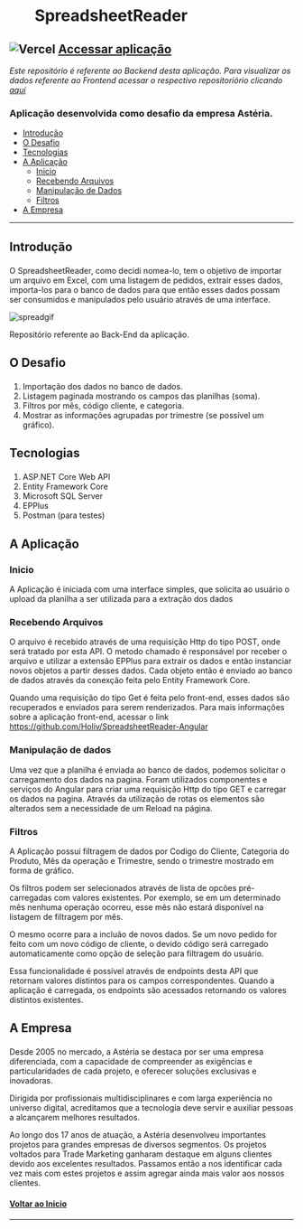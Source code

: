 # <img id='start' width='38px' href='https://spreadsheet-reader.vercel.app/assets/img/logoiconwbg.png'> SpreadsheetReader 

## ![Vercel](https://vercelbadge.vercel.app/api/holiv/SpreadsheetReader-Angular) [Accessar aplicação](https://spreadsheet-reader.vercel.app/)

<i>Este repositório é referente ao Backend desta aplicação. Para visualizar os dados referente ao Frontend acessar o respectivo repositoriório clicando [aqui](https://github.com/Holiv/SpreadsheetReader-Angular)</i>

### Aplicação desenvolvida como desafio da empresa Astéria.

- <a href="#intro">Introdução</a>
- <a href="#desafio">O Desafio</a>
- <a href="#tech">Tecnologias</a>
- <a href="#apli">A Aplicação</a>
  - <a href="#inicio">Inicio</a>
  - <a href="#rec">Recebendo Arquivos</a>
  - <a href="#manip">Manipulação de Dados</a>
  - <a href='#filtro'>Filtros</a>
- <a href="#emp">A Empresa</a>

---
## <p id="#intro">Introdução</p>

O SpreadsheetReader, como decidi nomea-lo, tem o objetivo de importar um arquivo em Excel, com uma listagem de pedidos, extrair esses dados, importa-los para o banco de dados para que então esses dados possam ser consumidos e manipulados pelo usuário através de uma interface.

![spreadgif](https://user-images.githubusercontent.com/97141987/218546270-14577d20-4550-46dc-92cf-4a943c90714e.gif)

Repositório referente ao Back-End da aplicação.

## <p id="#desafio">O Desafio</p>

1. Importação dos dados no banco de dados.
2. Listagem paginada mostrando os campos das planilhas (soma).
3. Filtros por mês, código cliente, e categoria.
4. Mostrar as informações agrupadas por trimestre (se possível um gráfico).
## <p id="#tech">Tecnologias</p>
1. ASP.NET Core Web API
2. Entity Framework Core
3. Microsoft SQL Server
4. EPPlus
5. Postman (para testes)

## <p id="#apli">A Aplicação</p>
### <p id="#inicio">Inicio</p>
A Aplicação é iniciada com uma interface simples, que solicita ao usuário o upload da planilha a ser utilizada para a extração dos dados

### <p id="#rec">Recebendo Arquivos</p>
O arquivo é recebido através de uma requisição Http do tipo POST, onde será tratado por esta API.
O metodo chamado é responsável por receber o arquivo e utilizar a extensão EPPlus para extrair os dados e então instanciar novos objetos a partir desses dados. Cada objeto então é enviado ao banco de dados através da conexção feita pelo Entity Framework Core.

Quando uma requisição do tipo Get é feita pelo front-end, esses dados são recuperados e enviados para serem renderizados. Para mais informações sobre a aplicação front-end, acessar o link https://github.com/Holiv/SpreadsheetReader-Angular

### <p id="#manip">Manipulação de dados</p>
Uma vez que a planilha é enviada ao banco de dados, podemos solicitar o carregamento dos dados na pagina.
Foram utilizados componentes e serviços do Angular para criar uma requisição Http do tipo GET e carregar os dados na pagina. 
Através da utilização de rotas os elementos são alterados sem a necessidade de um Reload na página.

### <p id="#filtro">Filtros</p>
A Aplicação possui filtragem de dados por Codigo do Cliente, Categoria do Produto, Mês da operação e Trimestre, sendo o trimestre mostrado em forma de gráfico.

Os filtros podem ser selecionados através de lista de opcões pré-carregadas com valores existentes. Por exemplo, se em um determinado mês nenhuma operação ocorreu, esse mês não estará disponível na listagem de filtragem por mês.

O mesmo ocorre para a incluão de novos dados. Se um novo pedido for feito com um novo código de cliente, o devido código será carregado automaticamente como opção de seleção para filtragem do usuário.

Essa funcionalidade é possível através de endpoints desta API que retornam valores distintos para os campos correspondentes. Quando a aplicação é carregada, os endpoints são acessados retornando os valores distintos existentes.

## <p id="#carr">A Empresa</p>
Desde 2005 no mercado, a Astéria se destaca por ser uma empresa diferenciada, com a capacidade de compreender as exigências e particularidades de cada projeto, e oferecer soluções exclusivas e inovadoras.

Dirigida por profissionais multidisciplinares e com larga experiência no universo digital, acreditamos que a tecnologia deve servir e auxiliar pessoas a alcançarem melhores resultados.

Ao longo dos 17 anos de atuação, a Astéria desenvolveu importantes projetos para grandes empresas de diversos segmentos. Os projetos voltados para Trade Marketing ganharam destaque em alguns clientes devido aos excelentes resultados. Passamos então a nos identificar cada vez mais com estes projetos e assim agregar ainda mais valor aos nossos clientes.
#### <a href="#start">Voltar ao Inicio</a>
---
